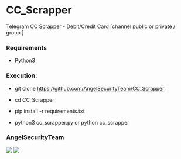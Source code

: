 # CC_Scrapper

Telegram CC Scrapper - Debit/Credit Card [channel public or private / group ]

<h3> Requirements </h3>

* Python3

<h3> Execution: </h3>

* git clone https://github.com/AngelSecurityTeam/CC_Scrapper

* cd CC_Scrapper

* pip install -r requirements.txt

* python3 cc_scrapper.py or python cc_scrapper


<h3>AngelSecurityTeam</h3>

<img src="https://github.com/AngelSecurityTeam/CC_Scrapper/blob/main/1.jpg">

<img src="https://github.com/AngelSecurityTeam/CC_Scrapper/blob/main/2.jpg">
